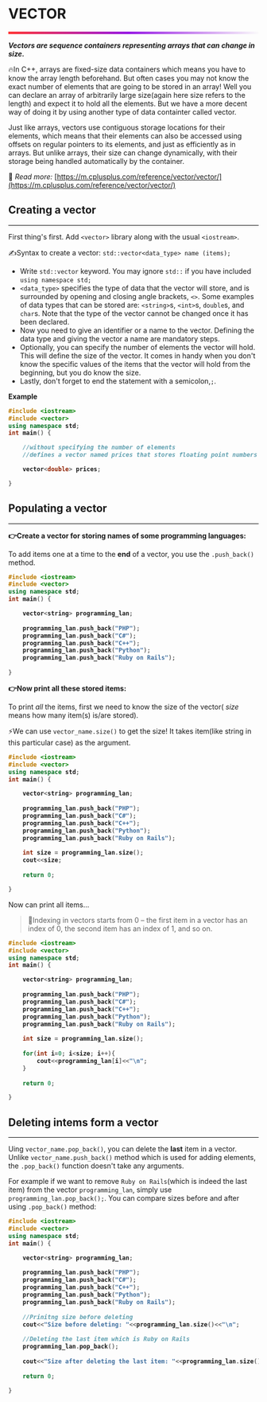 # VECTOR
<hr style="height: 5px; border: none; background: rgb(255,55,55);background: linear-gradient(90deg, rgba(255,55,55,1) 0%, rgba(152,27,228,1) 48%, rgba(251,251,251,1) 100%);">

**_Vectors are sequence containers representing arrays that can change in size._**  
  
🔥In C++, arrays are fixed-size data containers which means you have to know the array length beforehand. But often cases you may not know the exact number of elements that are going to be stored in an array! Well you can declare an array of arbitrarily large size(again here size refers to the length) and expect it to hold all the elements. But we have a more decent way of doing it by using another type of data containter called vector.

Just like arrays, vectors use contiguous storage locations for their elements, which means that their elements can also be accessed using offsets on regular pointers to its elements, and just as efficiently as in arrays. But unlike arrays, their size can change dynamically, with their storage being handled automatically by the container.  
  

🚀  _Read more:_  [https://m.cplusplus.com/reference/vector/vector/](https://m.cplusplus.com/reference/vector/vector/)


## Creating a vector
<hr style="height:1px; background: black; border: none;">


First thing's first. Add  `<vector>`  library along with the usual  `<iostream>`.  
  
✍Syntax to create a vector:  `std::vector<data_type> name (items);`

-   Write  `std::vector`  keyword. You may ignore  `std::`  if you have included  `using namespace std;`
-   `<data_type>`  specifies the type of data that the vector will store, and is surrounded by opening and closing angle brackets,  `<>`. Some examples of data types that can be stored are:  `<string>`s,  `<int>`s,  `double`s, and  `char`s. Note that the type of the vector cannot be changed once it has been declared.
-   Now you need to give an identifier or a name to the vector. Defining the data type and giving the vector a name are mandatory steps.
-   Optionally, you can specify the number of elements the vector will hold. This will define the size of the vector. It comes in handy when you don't know the specific values of the items that the vector will hold from the beginning, but you do know the size.
-   Lastly, don't forget to end the statement with a semicolon,`;`.


**Example**
<b>

```c++
#include <iostream>
#include <vector>
using namespace std;
int main() {

    //without specifying the number of elements
    //defines a vector named prices that stores floating point numbers

    vector<double> prices;

}
```
</b>

## Populating a vector
<hr style="height:1px; background: black; border: none;">


**👉Create a vector for storing names of some programming languages:**

To add items one at a time to the  **end**  of a vector, you use the  `.push_back()`  method.

<b>

```c++
#include <iostream>
#include <vector>
using namespace std;
int main() {

    vector<string> programming_lan;
    
    programming_lan.push_back("PHP");
    programming_lan.push_back("C#");
    programming_lan.push_back("C++");
    programming_lan.push_back("Python");
    programming_lan.push_back("Ruby on Rails");
    
}
```
</b>

**👉Now print all these stored items:**


To print _all_ the items, first we need to know the size of the vector(  _size_  means how many item(s) is/are stored).

⚡We can use  `vector_name.size()`  to get the size! It takes item(like string in this particular case) as the argument.
<b>

```c++
#include <iostream>
#include <vector>
using namespace std;
int main() {

    vector<string> programming_lan;
    
    programming_lan.push_back("PHP");
    programming_lan.push_back("C#");
    programming_lan.push_back("C++");
    programming_lan.push_back("Python");
    programming_lan.push_back("Ruby on Rails");
    
    int size = programming_lan.size();
    cout<<size;
    
    return 0;

}
```
</b>

Now can print all items...

>📢Indexing in vectors starts from 0 – the first item in a vector has an index of 0, the second item has an index of 1, and so on.

<b>

```c++
#include <iostream>
#include <vector>
using namespace std;
int main() {

    vector<string> programming_lan;
    
    programming_lan.push_back("PHP");
    programming_lan.push_back("C#");
    programming_lan.push_back("C++");
    programming_lan.push_back("Python");
    programming_lan.push_back("Ruby on Rails");
    
    int size = programming_lan.size();
    
    for(int i=0; i<size; i++){
        cout<<programming_lan[i]<<"\n";
    }
    
    return 0;

}
```
</b>

## Deleting intems form a vector
<hr style="height:1px; background: black; border: none;">


Uing  `vector_name.pop_back()`, you can delete the  **last**  item in a vector. Unlike  `vector_name.push_back()`  method which is used for adding elements, the  `.pop_back()`  function doesn't take any arguments.  
  

For example if we want to remove  `Ruby on Rails`(which is indeed the last item) from the vector  `programming_lan`, simply use  `programming_lan.pop_back();`. You can compare sizes before and after using  `.pop_back()`  method:
<b>

```c++
#include <iostream>
#include <vector>
using namespace std;
int main() {

    vector<string> programming_lan;
    
    programming_lan.push_back("PHP");
    programming_lan.push_back("C#");
    programming_lan.push_back("C++");
    programming_lan.push_back("Python");
    programming_lan.push_back("Ruby on Rails");
    
    //Prinitng size before deleting
    cout<<"Size before deleting: "<<programming_lan.size()<<"\n";
    
    //Deleting the last item which is Ruby on Rails
    programming_lan.pop_back();
    
    cout<<"Size after deleting the last item: "<<programming_lan.size();
    
    return 0;

}
```
</b>